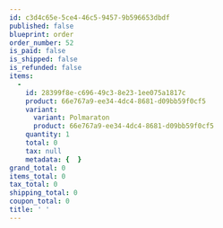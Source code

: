 ```yaml
---
id: c3d4c65e-5ce4-46c5-9457-9b596653dbdf
published: false
blueprint: order
order_number: 52
is_paid: false
is_shipped: false
is_refunded: false
items:
  -
    id: 28399f8e-c696-49c3-8e23-1ee075a1817c
    product: 66e767a9-ee34-4dc4-8681-d09bb59f0cf5
    variant:
      variant: Polmaraton
      product: 66e767a9-ee34-4dc4-8681-d09bb59f0cf5
    quantity: 1
    total: 0
    tax: null
    metadata: {  }
grand_total: 0
items_total: 0
tax_total: 0
shipping_total: 0
coupon_total: 0
title: ' '
---
```


